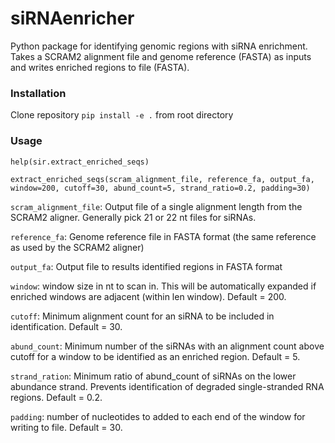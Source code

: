 # siRNAenricher
Python package for identifying genomic regions with siRNA enrichment. Takes a SCRAM2 alignment file and genome reference (FASTA) as inputs and writes enriched regions to file (FASTA).

### Installation

Clone repository
```pip install -e .``` from root directory

### Usage

```help(sir.extract_enriched_seqs)```

```extract_enriched_seqs(scram_alignment_file, reference_fa, output_fa, window=200, cutoff=30, abund_count=5, strand_ratio=0.2, padding=30)```

```scram_alignment_file```: Output file of a single alignment length from the SCRAM2 aligner.  Generally pick 21 or 22 nt files for siRNAs.

```reference_fa```: Genome reference file in FASTA format (the same reference as used by the SCRAM2 aligner)

```output_fa```: Output file to results identified regions in FASTA format

```window```: window size in nt to scan in.  This will be automatically expanded if enriched windows are adjacent (within len window).  Default = 200.

```cutoff```: Minimum alignment count for an siRNA to be included in identification. Default = 30.

```abund_count```: Minimum number of the siRNAs with an alignment count above cutoff for a window to be identified as an enriched region. Default = 5.

```strand_ration```: Minimum ratio of abund_count of siRNAs on the lower abundance strand.  Prevents identification of degraded single-stranded RNA regions. Default = 0.2.

```padding```: number of nucleotides to added to each end of the window for writing to file.  Default = 30.

